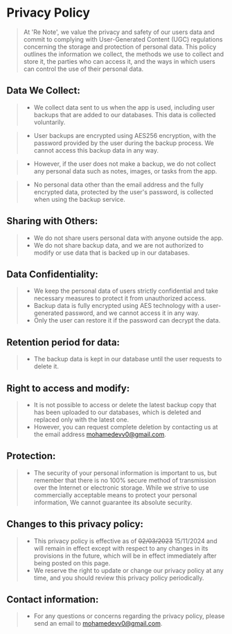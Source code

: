 # Privacy Policy

>At 'Re Note', we value the privacy and safety of our users data and commit to complying with User-Generated Content (UGC) regulations concerning the storage and protection of personal data. This policy outlines the information we collect, the methods we use to collect and store it, the parties who can access it, and the ways in which users can control the use of their personal data.

## Data We Collect:

 >- We collect data sent to us when the app is used, including user backups that are added to our databases. This data is collected voluntarily.

 >- User backups are encrypted using AES256 encryption, with the password provided by the user during the backup process. We cannot access this backup data in any way.

 >- However, if the user does not make a backup, we do not collect any personal data such as notes, images, or tasks from the app.

 >- No personal data other than the email address and the fully encrypted data, protected by the user's password, is collected when using the backup service.
 
## Sharing with Others:
>- We do not share users personal data with anyone outside the app.
>- We do not share backup data, and we are not authorized to modify or use data that is backed up in our databases.

## Data Confidentiality:
>- We keep the personal data of users strictly confidential and take necessary measures to protect it from unauthorized access.
>- Backup data is fully encrypted using AES technology with a user-generated password, and we cannot access it in any way.
>- Only the user can restore it if the password can decrypt the data.

## Retention period for data:
>- The backup data is kept in our database until the user requests to delete it.

## Right to access and modify:
>- It is not possible to access or delete the latest backup copy that has been uploaded to our databases, which is deleted and replaced only with the latest one.
>- However, you can request complete deletion by contacting us at the email address mohamedevv0@gmail.com.
 

## Protection:
>- The security of your personal information is important to us, but remember that there is no 100% secure method of transmission over the Internet or electronic storage. While we strive to use commercially acceptable means to protect your personal information, We cannot guarantee its absolute security.

## Changes to this privacy policy:
>- This privacy policy is effective as of ~~02/03/2023~~ 15/11/2024 and will remain in effect except with respect to any changes in its provisions in the future, which will be in effect immediately after being posted on this page.
>- We reserve the right to update or change our privacy policy at any time, and you should review this privacy policy periodically.

## Contact information:
>- For any questions or concerns regarding the privacy policy, please send an email to mohamedevv0@gmail.com.
